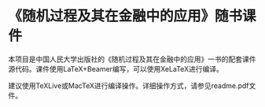 # 《随机过程及其在金融中的应用》随书课件

本项目是中国人民大学出版社的《随机过程及其在金融中的应用》一书的配套课件源代码。课件使用LaTeX+Beamer编写，可以使用XeLaTeX进行编译。

建议使用TeXLive或MacTeX进行编译操作。详细操作方式，请参见readme.pdf文件。




